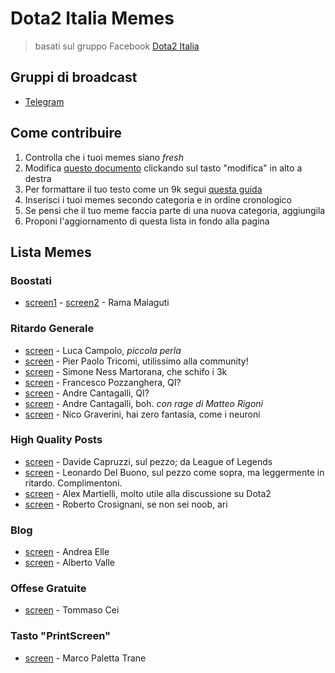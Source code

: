 # Dota2 Italia Memes
> basati sul gruppo Facebook [Dota2 Italia](https://www.facebook.com/groups/Dota2Italy/)

## Gruppi di broadcast
- [Telegram](https://t.me/dota2italiamemes)


## Come contribuire
1. Controlla che i tuoi memes siano *fresh*
2. Modifica [questo documento](https://github.com/scaccogatto/dota2-italia-memes/blob/master/README.md) clickando sul tasto "modifica" in alto a destra
3. Per formattare il tuo testo come un 9k segui [questa guida](http://daringfireball.net/projects/markdown/basics)
4. Inserisci i tuoi memes secondo categoria e in ordine cronologico
5. Se pensi che il tuo meme faccia parte di una nuova categoria, aggiungila
6. Proponi l'aggiornamento di questa lista in fondo alla pagina

## Lista Memes

### Boostati
- [screen1](http://i.imgur.com/xuNZ47z.png) - [screen2](http://i.imgur.com/DeyrGA3.png) - Rama Malaguti

### Ritardo Generale
- [screen](http://i.imgur.com/Mkiz0LH.png) - Luca Campolo, *piccola perla*
- [screen](http://i.imgur.com/D3PNjuG.png) - Pier Paolo Tricomi, utilissimo alla community!
- [screen](http://imgur.com/a/Mb9DJ) - Simone Ness Martorana, che schifo i 3k
- [screen](http://i.imgur.com/uRAmm9q.png) - Francesco Pozzanghera, QI?
- [screen](http://i.imgur.com/XtuO1sL.png) - Andre Cantagalli, QI?
- [screen](http://i.imgur.com/7kFJ6Ed.png) - Andre Cantagalli, boh. *con rage di Matteo Rigoni*
- [screen](http://i.imgur.com/COLQYld.png) - Nico Graverini, hai zero fantasia, come i neuroni

### High Quality Posts
- [screen](http://i.imgur.com/t6ZHN6u.png) - Davide Capruzzi, sul pezzo; da League of Legends
- [screen](http://i.imgur.com/bDSFdlk.png) - Leonardo Del Buono, sul pezzo come sopra, ma leggermente in ritardo. Complimentoni.
- [screen](http://i.imgur.com/3tEXMZP.png) - Alex Martielli, molto utile alla discussione su Dota2
- [screen](http://i.imgur.com/BKumDvJ.png) - Roberto Crosignani, se non sei noob, ari

### Blog
- [screen](http://i.imgur.com/CAEgubJ.png) - Andrea Elle
- [screen](http://i.imgur.com/LNzhfqR.png) - Alberto Valle

### Offese Gratuite
- [screen](http://i.imgur.com/qmx64KO.png) - Tommaso Cei

### Tasto "PrintScreen"
- [screen](http://i.imgur.com/WCdvLhJ.png) - Marco Paletta Trane
